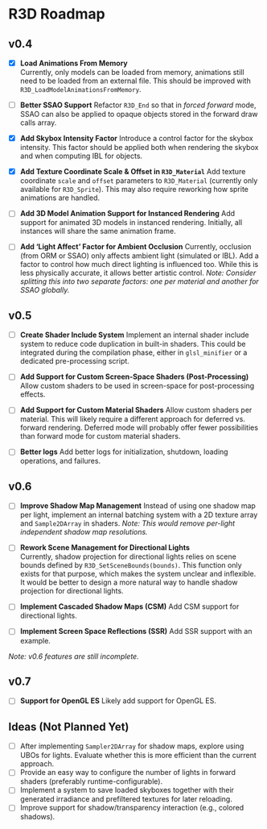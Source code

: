 # R3D Roadmap

## **v0.4**

- [x] **Load Animations From Memory**  
  Currently, only models can be loaded from memory, animations still need to be loaded from an external file. This should be improved with `R3D_LoadModelAnimationsFromMemory`.

* [ ] **Better SSAO Support**
  Refactor `R3D_End` so that in *forced forward* mode, SSAO can also be applied to opaque objects stored in the forward draw calls array.

* [x] **Add Skybox Intensity Factor**
  Introduce a control factor for the skybox intensity. This factor should be applied both when rendering the skybox and when computing IBL for objects.

* [x] **Add Texture Coordinate Scale & Offset in `R3D_Material`**
  Add texture coordinate `scale` and `offset` parameters to `R3D_Material` (currently only available for `R3D_Sprite`). This may also require reworking how sprite animations are handled.

* [ ] **Add 3D Model Animation Support for Instanced Rendering**
  Add support for animated 3D models in instanced rendering. Initially, all instances will share the same animation frame.

* [ ] **Add ‘Light Affect’ Factor for Ambient Occlusion**
  Currently, occlusion (from ORM or SSAO) only affects ambient light (simulated or IBL). Add a factor to control how much direct lighting is influenced too. While this is less physically accurate, it allows better artistic control.
  *Note: Consider splitting this into two separate factors: one per material and another for SSAO globally.*

## **v0.5**

* [ ] **Create Shader Include System**
  Implement an internal shader include system to reduce code duplication in built-in shaders. This could be integrated during the compilation phase, either in `glsl_minifier` or a dedicated pre-processing script.

* [ ] **Add Support for Custom Screen-Space Shaders (Post-Processing)**
  Allow custom shaders to be used in screen-space for post-processing effects.

* [ ] **Add Support for Custom Material Shaders**
  Allow custom shaders per material. This will likely require a different approach for deferred vs. forward rendering. Deferred mode will probably offer fewer possibilities than forward mode for custom material shaders.

* [ ] **Better logs**
  Add better logs for initialization, shutdown, loading operations, and failures.

## **v0.6**

* [ ] **Improve Shadow Map Management**
  Instead of using one shadow map per light, implement an internal batching system with a 2D texture array and `Sample2DArray` in shaders.
  *Note: This would remove per-light independent shadow map resolutions.*

- [ ] **Rework Scene Management for Directional Lights**  
  Currently, shadow projection for directional lights relies on scene bounds defined by `R3D_SetSceneBounds(bounds)`. This function only exists for that purpose, which makes the system unclear and inflexible. It would be better to design a more natural way to handle shadow projection for directional lights.

* [ ] **Implement Cascaded Shadow Maps (CSM)**
  Add CSM support for directional lights.

* [ ] **Implement Screen Space Reflections (SSR)**
  Add SSR support with an example.

*Note: v0.6 features are still incomplete.*

## **v0.7**

* [ ] **Support for OpenGL ES**
  Likely add support for OpenGL ES.

## **Ideas (Not Planned Yet)**

* [ ] After implementing `Sampler2DArray` for shadow maps, explore using UBOs for lights. Evaluate whether this is more efficient than the current approach.
* [ ] Provide an easy way to configure the number of lights in forward shaders (preferably runtime-configurable).
* [ ] Implement a system to save loaded skyboxes together with their generated irradiance and prefiltered textures for later reloading.
* [ ] Improve support for shadow/transparency interaction (e.g., colored shadows).
